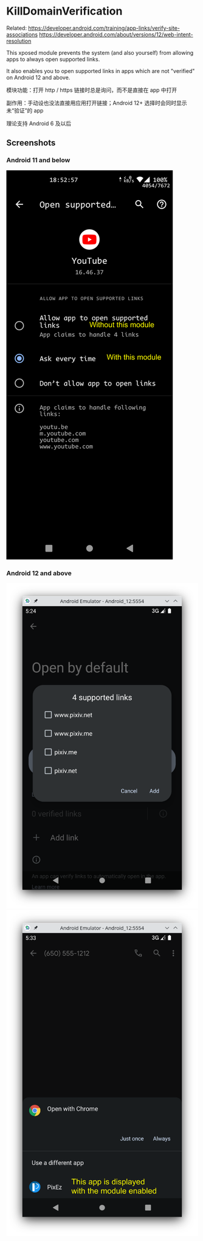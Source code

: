 # KillDomainVerification

Related: <https://developer.android.com/training/app-links/verify-site-associations> <https://developer.android.com/about/versions/12/web-intent-resolution>

This xposed module prevents the system (and also yourself) from allowing apps to always open supported links.

It also enables you to open supported links in apps which are not "verified" on Android 12 and above.

模块功能：打开 http / https 链接时总是询问，而不是直接在 app 中打开

副作用：手动设也没法直接用应用打开链接；Android 12+ 选择时会同时显示未“验证”的 app

理论支持 Android 6 及以后

## Screenshots

### Android 11 and below

![screenshot1](screenshot1.png)

### Android 12 and above

![screenshot2](screenshot2.png) ![screenshot3](screenshot3.png)
